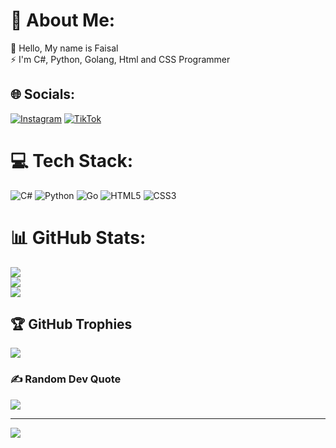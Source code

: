 # 💫 About Me:
🔭 Hello, My name is Faisal<br>⚡ I'm C#, Python, Golang, Html and CSS Programmer


## 🌐 Socials:
[![Instagram](https://img.shields.io/badge/Instagram-%23E4405F.svg?logo=Instagram&logoColor=white)](https://instagram.com/dramaticspace) [![TikTok](https://img.shields.io/badge/TikTok-%23000000.svg?logo=TikTok&logoColor=white)](https://tiktok.com/@7.gb) 

# 💻 Tech Stack:
![C#](https://img.shields.io/badge/c%23-%23239120.svg?style=for-the-badge&logo=c-sharp&logoColor=white) ![Python](https://img.shields.io/badge/python-3670A0?style=for-the-badge&logo=python&logoColor=ffdd54) ![Go](https://img.shields.io/badge/go-%2300ADD8.svg?style=for-the-badge&logo=go&logoColor=white) ![HTML5](https://img.shields.io/badge/html5-%23E34F26.svg?style=for-the-badge&logo=html5&logoColor=white) ![CSS3](https://img.shields.io/badge/css3-%231572B6.svg?style=for-the-badge&logo=css3&logoColor=white)
# 📊 GitHub Stats:
![](https://github-readme-stats.vercel.app/api?username=xo-faisal&theme=midnight-purple&hide_border=false&include_all_commits=false&count_private=false)<br/>
![](https://github-readme-streak-stats.herokuapp.com/?user=xo-faisal&theme=midnight-purple&hide_border=false)<br/>
![](https://github-readme-stats.vercel.app/api/top-langs/?username=xo-faisal&theme=midnight-purple&hide_border=false&include_all_commits=false&count_private=false&layout=compact)

## 🏆 GitHub Trophies
![](https://github-profile-trophy.vercel.app/?username=xo-faisal&theme=discord&no-frame=false&no-bg=true&margin-w=4)

### ✍️ Random Dev Quote
![](https://quotes-github-readme.vercel.app/api?type=horizontal&theme=radical)

---
[![](https://visitcount.itsvg.in/api?id=xo-faisal&icon=0&color=1)](https://visitcount.itsvg.in)

<!-- Proudly created with GPRM ( https://gprm.itsvg.in ) -->
